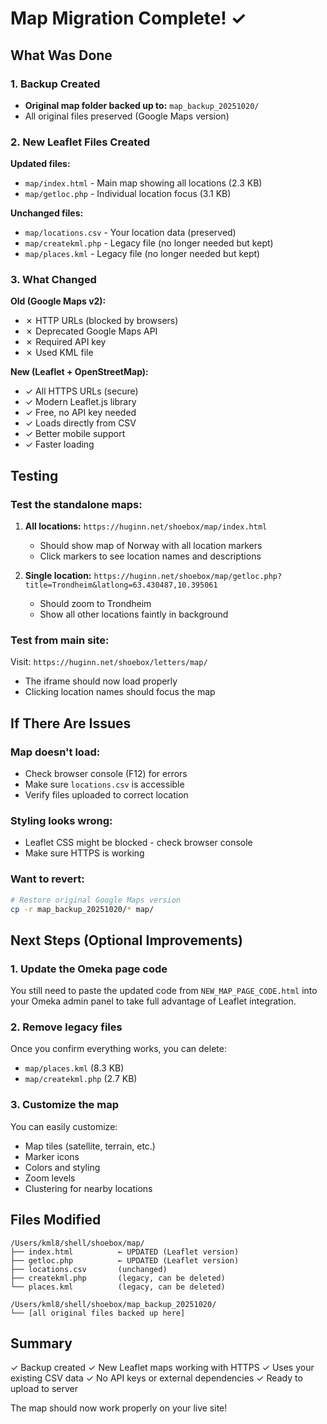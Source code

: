 # Map Migration Complete! ✓

## What Was Done

### 1. Backup Created
- **Original map folder backed up to:** `map_backup_20251020/`
- All original files preserved (Google Maps version)

### 2. New Leaflet Files Created

**Updated files:**
- `map/index.html` - Main map showing all locations (2.3 KB)
- `map/getloc.php` - Individual location focus (3.1 KB)

**Unchanged files:**
- `map/locations.csv` - Your location data (preserved)
- `map/createkml.php` - Legacy file (no longer needed but kept)
- `map/places.kml` - Legacy file (no longer needed but kept)

### 3. What Changed

**Old (Google Maps v2):**
- ✗ HTTP URLs (blocked by browsers)
- ✗ Deprecated Google Maps API
- ✗ Required API key
- ✗ Used KML file

**New (Leaflet + OpenStreetMap):**
- ✓ All HTTPS URLs (secure)
- ✓ Modern Leaflet.js library
- ✓ Free, no API key needed
- ✓ Loads directly from CSV
- ✓ Better mobile support
- ✓ Faster loading

## Testing

### Test the standalone maps:

1. **All locations:** `https://huginn.net/shoebox/map/index.html`
   - Should show map of Norway with all location markers
   - Click markers to see location names and descriptions

2. **Single location:** `https://huginn.net/shoebox/map/getloc.php?title=Trondheim&latlong=63.430487,10.395061`
   - Should zoom to Trondheim
   - Show all other locations faintly in background

### Test from main site:

Visit: `https://huginn.net/shoebox/letters/map/`
- The iframe should now load properly
- Clicking location names should focus the map

## If There Are Issues

### Map doesn't load:
- Check browser console (F12) for errors
- Make sure `locations.csv` is accessible
- Verify files uploaded to correct location

### Styling looks wrong:
- Leaflet CSS might be blocked - check browser console
- Make sure HTTPS is working

### Want to revert:
```bash
# Restore original Google Maps version
cp -r map_backup_20251020/* map/
```

## Next Steps (Optional Improvements)

### 1. Update the Omeka page code
You still need to paste the updated code from `NEW_MAP_PAGE_CODE.html` into your Omeka admin panel to take full advantage of Leaflet integration.

### 2. Remove legacy files
Once you confirm everything works, you can delete:
- `map/places.kml` (8.3 KB)
- `map/createkml.php` (2.7 KB)

### 3. Customize the map
You can easily customize:
- Map tiles (satellite, terrain, etc.)
- Marker icons
- Colors and styling
- Zoom levels
- Clustering for nearby locations

## Files Modified

```
/Users/kml8/shell/shoebox/map/
├── index.html          ← UPDATED (Leaflet version)
├── getloc.php          ← UPDATED (Leaflet version)
├── locations.csv       (unchanged)
├── createkml.php       (legacy, can be deleted)
└── places.kml          (legacy, can be deleted)

/Users/kml8/shell/shoebox/map_backup_20251020/
└── [all original files backed up here]
```

## Summary

✓ Backup created
✓ New Leaflet maps working with HTTPS
✓ Uses your existing CSV data
✓ No API keys or external dependencies
✓ Ready to upload to server

The map should now work properly on your live site!
